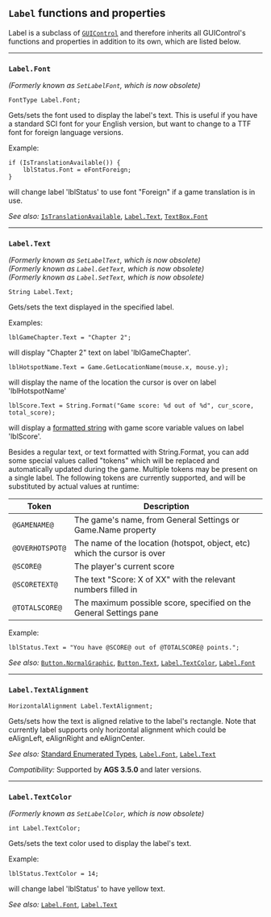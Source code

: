 ## `Label` functions and properties

Label is a subclass of [`GUIControl`](GUIControl) and therefore inherits all GUIControl's functions and properties in addition to its own, which are listed below.

---

### `Label.Font`

*(Formerly known as `SetLabelFont`, which is now obsolete)*

```ags
FontType Label.Font;
```

Gets/sets the font used to display the label's text. This is useful if
you have a standard SCI font for your English version, but want to
change to a TTF font for foreign language versions.

Example:

```ags
if (IsTranslationAvailable()) {
    lblStatus.Font = eFontForeign;
}
```

will change label 'lblStatus' to use font "Foreign" if a game
translation is in use.

*See also:* [`IsTranslationAvailable`](Globalfunctions_General#istranslationavailable),
[`Label.Text`](Label#labeltext),
[`TextBox.Font`](TextBox#textboxfont)

---

### `Label.Text`

*(Formerly known as `SetLabelText`, which is now obsolete)*<br>
*(Formerly known as `Label.GetText`, which is now obsolete)*<br>
*(Formerly known as `Label.SetText`, which is now obsolete)*

```ags
String Label.Text;
```

Gets/sets the text displayed in the specified label.

Examples:

```ags
lblGameChapter.Text = "Chapter 2";
```
will display "Chapter 2" text on label 'lblGameChapter'.

```ags
lblHotspotName.Text = Game.GetLocationName(mouse.x, mouse.y);
```
will display the name of the location the cursor is over on label 'lblHotspotName'

```ags
lblScore.Text = String.Format("Game score: %d out of %d", cur_score, total_score);
```
will display a [formatted string](StringFormats) with game score variable values on label 'lblScore'.

Besides a regular text, or text formatted with String.Format, you can add some special values called "tokens" which will be replaced and automatically updated during the game. Multiple tokens may be present on a single label. The following tokens are currently supported, and will be substituted by actual values at runtime:

Token | Description
--- | ---
`@GAMENAME@` | The game's name, from General Settings or Game.Name property
`@OVERHOTSPOT@` | The name of the location (hotspot, object, etc) which the cursor is over
`@SCORE@` | The player's current score
`@SCORETEXT@` | The text "Score: X of XX" with the relevant numbers filled in
`@TOTALSCORE@` | The maximum possible score, specified on the General Settings pane

Example:

```ags
lblStatus.Text = "You have @SCORE@ out of @TOTALSCORE@ points.";
```

*See also:* [`Button.NormalGraphic`](Button#buttonnormalgraphic),
[`Button.Text`](Button#buttontext),
[`Label.TextColor`](Label#labeltextcolor),
[`Label.Font`](Label#labelfont)

---

### `Label.TextAlignment`

```ags
HorizontalAlignment Label.TextAlignment;
```

Gets/sets how the text is aligned relative to the label's rectangle. Note that currently label supports only horizontal alignment which could be eAlignLeft, eAlignRight and eAlignCenter.

*See also:* [Standard Enumerated Types](StandardEnums), [`Label.Font`](Label#labelfont),
[`Label.Text`](Label#labeltext)

*Compatibility:* Supported by **AGS 3.5.0** and later versions.

---

### `Label.TextColor`

*(Formerly known as `SetLabelColor`, which is now obsolete)*

```ags
int Label.TextColor;
```

Gets/sets the text color used to display the label's text.

Example:

```ags
lblStatus.TextColor = 14;
```

will change label 'lblStatus' to have yellow text.

*See also:* [`Label.Font`](Label#labelfont),
[`Label.Text`](Label#labeltext)

